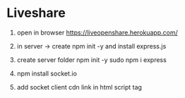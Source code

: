 # Liveshare

1. open in browser 
https://liveopenshare.herokuapp.com/

2. in server -> create npm init -y 
 and install express.js
 
3. create server folder 
    npm init -y
    sudo npm i express 

4. npm install socket.io

5. add socket client cdn link in html script tag
